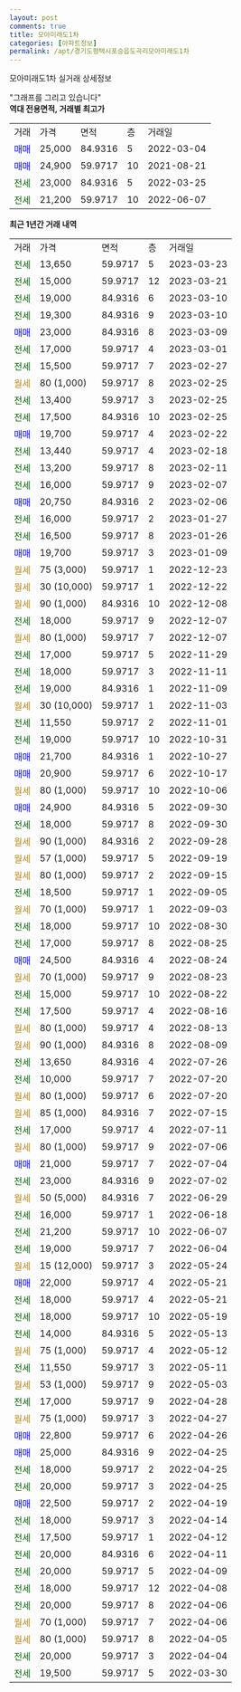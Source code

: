 ```yaml
---
layout: post
comments: true
title: 모아미래도1차
categories: [아파트정보]
permalink: /apt/경기도평택시포승읍도곡리모아미래도1차
---
```


모아미래도1차 실거래 상세정보

<script type="text/javascript">
  google.charts.load('current', {'packages':['line', 'corechart']});
  google.charts.setOnLoadCallback(drawChart);

  function drawChart() {
    var data = new google.visualization.DataTable();
    data.addColumn('date', '거래일');
    data.addColumn('number', "매매");
    data.addColumn('number', "전세");
    data.addColumn('number', "전매");

    data.addRows([[new Date(Date.parse("2023-03-23")), null, 13650, null], [new Date(Date.parse("2023-03-21")), null, 15000, null], [new Date(Date.parse("2023-03-10")), null, 19000, null], [new Date(Date.parse("2023-03-10")), null, 19300, null], [new Date(Date.parse("2023-03-09")), 23000, null, null], [new Date(Date.parse("2023-03-01")), null, 17000, null], [new Date(Date.parse("2023-02-27")), null, 15500, null], [new Date(Date.parse("2023-02-25")), null, null, null], [new Date(Date.parse("2023-02-25")), null, 13400, null], [new Date(Date.parse("2023-02-25")), null, 17500, null], [new Date(Date.parse("2023-02-22")), 19700, null, null], [new Date(Date.parse("2023-02-18")), null, 13440, null], [new Date(Date.parse("2023-02-11")), null, 13200, null], [new Date(Date.parse("2023-02-07")), null, 16000, null], [new Date(Date.parse("2023-02-06")), 20750, null, null], [new Date(Date.parse("2023-01-27")), null, 16000, null], [new Date(Date.parse("2023-01-26")), null, 16500, null], [new Date(Date.parse("2023-01-09")), 19700, null, null], [new Date(Date.parse("2022-12-23")), null, null, null], [new Date(Date.parse("2022-12-22")), null, null, null], [new Date(Date.parse("2022-12-08")), null, null, null], [new Date(Date.parse("2022-12-07")), null, 18000, null], [new Date(Date.parse("2022-12-07")), null, null, null], [new Date(Date.parse("2022-11-29")), null, 17000, null], [new Date(Date.parse("2022-11-11")), null, 18000, null], [new Date(Date.parse("2022-11-09")), null, 19000, null], [new Date(Date.parse("2022-11-03")), null, null, null], [new Date(Date.parse("2022-11-01")), null, 11550, null], [new Date(Date.parse("2022-10-31")), null, 19000, null], [new Date(Date.parse("2022-10-27")), 21700, null, null], [new Date(Date.parse("2022-10-17")), 20900, null, null], [new Date(Date.parse("2022-10-06")), null, null, null], [new Date(Date.parse("2022-09-30")), 24900, null, null], [new Date(Date.parse("2022-09-30")), null, 18000, null], [new Date(Date.parse("2022-09-28")), null, null, null], [new Date(Date.parse("2022-09-19")), null, null, null], [new Date(Date.parse("2022-09-15")), null, null, null], [new Date(Date.parse("2022-09-05")), null, 18500, null], [new Date(Date.parse("2022-09-03")), null, null, null], [new Date(Date.parse("2022-08-30")), null, 18000, null], [new Date(Date.parse("2022-08-25")), null, 17000, null], [new Date(Date.parse("2022-08-24")), 24500, null, null], [new Date(Date.parse("2022-08-23")), null, null, null], [new Date(Date.parse("2022-08-22")), null, 15000, null], [new Date(Date.parse("2022-08-16")), null, 17500, null], [new Date(Date.parse("2022-08-13")), null, null, null], [new Date(Date.parse("2022-08-09")), null, null, null], [new Date(Date.parse("2022-07-26")), null, 13650, null], [new Date(Date.parse("2022-07-20")), null, 10000, null], [new Date(Date.parse("2022-07-20")), null, null, null], [new Date(Date.parse("2022-07-15")), null, null, null], [new Date(Date.parse("2022-07-11")), null, 17000, null], [new Date(Date.parse("2022-07-06")), null, null, null], [new Date(Date.parse("2022-07-04")), 21000, null, null], [new Date(Date.parse("2022-07-02")), null, 23000, null], [new Date(Date.parse("2022-06-29")), null, null, null], [new Date(Date.parse("2022-06-18")), null, 16000, null], [new Date(Date.parse("2022-06-07")), null, 21200, null], [new Date(Date.parse("2022-06-04")), null, 19000, null], [new Date(Date.parse("2022-05-24")), null, null, null], [new Date(Date.parse("2022-05-21")), 22000, null, null], [new Date(Date.parse("2022-05-21")), null, 18000, null], [new Date(Date.parse("2022-05-19")), null, 18000, null], [new Date(Date.parse("2022-05-13")), null, 14000, null], [new Date(Date.parse("2022-05-12")), null, null, null], [new Date(Date.parse("2022-05-11")), null, 11550, null], [new Date(Date.parse("2022-05-03")), null, null, null], [new Date(Date.parse("2022-04-28")), null, 17000, null], [new Date(Date.parse("2022-04-27")), null, null, null], [new Date(Date.parse("2022-04-26")), 22800, null, null], [new Date(Date.parse("2022-04-25")), 25000, null, null], [new Date(Date.parse("2022-04-25")), null, 18000, null], [new Date(Date.parse("2022-04-25")), null, 20000, null], [new Date(Date.parse("2022-04-19")), 22500, null, null], [new Date(Date.parse("2022-04-14")), null, 18000, null], [new Date(Date.parse("2022-04-12")), null, 17500, null], [new Date(Date.parse("2022-04-11")), null, 20000, null], [new Date(Date.parse("2022-04-09")), null, 20000, null], [new Date(Date.parse("2022-04-08")), null, 18000, null], [new Date(Date.parse("2022-04-06")), null, 20000, null], [new Date(Date.parse("2022-04-06")), null, null, null], [new Date(Date.parse("2022-04-05")), null, null, null], [new Date(Date.parse("2022-04-04")), null, 20000, null], [new Date(Date.parse("2022-03-30")), null, 19500, null]]);

    var options = {
      hAxis: {
        format: 'yyyy/MM/dd'
      },    
      lineWidth: 0,
      pointsVisible: true,    
      title: '최근 1년간 유형별 실거래가 분포',
      legend: { position: 'bottom' }
    };

    var formatter = new google.visualization.NumberFormat({pattern:'###,###'} );
    formatter.format(data, 1);
    formatter.format(data, 2);
    
    setTimeout(function() {
        var chart = new google.visualization.LineChart(document.getElementById('columnchart_material'));
        chart.draw(data, (options));
        document.getElementById('loading').style.display = 'none';
    }, 200);
  }
</script>


<div id="loading" style="z-index:20; display: block; margin-left: 0px">"그래프를 그리고 있습니다"</div>
<div id="columnchart_material" style="width: 95%; margin-left: 0px; display: block"></div>
<!-- contents start -->
<b>역대 전용면적, 거래별 최고가</b>
<table class="sortable">
    <tr>
      <td>거래</td>
      <td>가격</td>
      <td>면적</td>
      <td>층</td>
      <td>거래일</td>
    </tr>
        <tr>
          <td><a style="color: blue">매매</a></td>
          <td>25,000</td>
          <td>84.9316</td>
          <td>5</td>
          <td>2022-03-04</td>
        </tr>            <tr>
          <td><a style="color: blue">매매</a></td>
          <td>24,900</td>
          <td>59.9717</td>
          <td>10</td>
          <td>2021-08-21</td>
        </tr>        
        <tr>
              <td><a style="color: darkgreen">전세</a></td>
              <td>23,000</td>
              <td>84.9316</td>
              <td>5</td>
              <td>2022-03-25</td>
            </tr>            <tr>
              <td><a style="color: darkgreen">전세</a></td>
              <td>21,200</td>
              <td>59.9717</td>
              <td>10</td>
              <td>2022-06-07</td>
            </tr>        
    
</table>

<b>최근 1년간 거래 내역</b>

<table class="sortable">
    <tr>
      <td>거래</td>
      <td>가격</td>
      <td>면적</td>
      <td>층</td>
      <td>거래일</td>
    </tr>
    <tr>
      <td><a style="color: darkgreen">전세</a></td>
      <td>13,650</td>
      <td>59.9717</td>
      <td>5</td>
      <td>2023-03-23</td>
    </tr>          <tr>
      <td><a style="color: darkgreen">전세</a></td>
      <td>15,000</td>
      <td>59.9717</td>
      <td>12</td>
      <td>2023-03-21</td>
    </tr>          <tr>
      <td><a style="color: darkgreen">전세</a></td>
      <td>19,000</td>
      <td>84.9316</td>
      <td>6</td>
      <td>2023-03-10</td>
    </tr>          <tr>
      <td><a style="color: darkgreen">전세</a></td>
      <td>19,300</td>
      <td>84.9316</td>
      <td>9</td>
      <td>2023-03-10</td>
    </tr>          <tr>
      <td><a style="color: blue">매매</a></td>
      <td>23,000</td>
      <td>84.9316</td>
      <td>8</td>
      <td>2023-03-09</td>
    </tr>          <tr>
      <td><a style="color: darkgreen">전세</a></td>
      <td>17,000</td>
      <td>59.9717</td>
      <td>4</td>
      <td>2023-03-01</td>
    </tr>          <tr>
      <td><a style="color: darkgreen">전세</a></td>
      <td>15,500</td>
      <td>59.9717</td>
      <td>7</td>
      <td>2023-02-27</td>
    </tr>          <tr>
      <td><a style="color: darkgoldenrod">월세</a></td>
      <td>80 (1,000)</td>
      <td>59.9717</td>
      <td>8</td>
      <td>2023-02-25</td>
    </tr>          <tr>
      <td><a style="color: darkgreen">전세</a></td>
      <td>13,400</td>
      <td>59.9717</td>
      <td>3</td>
      <td>2023-02-25</td>
    </tr>          <tr>
      <td><a style="color: darkgreen">전세</a></td>
      <td>17,500</td>
      <td>84.9316</td>
      <td>10</td>
      <td>2023-02-25</td>
    </tr>          <tr>
      <td><a style="color: blue">매매</a></td>
      <td>19,700</td>
      <td>59.9717</td>
      <td>4</td>
      <td>2023-02-22</td>
    </tr>          <tr>
      <td><a style="color: darkgreen">전세</a></td>
      <td>13,440</td>
      <td>59.9717</td>
      <td>4</td>
      <td>2023-02-18</td>
    </tr>          <tr>
      <td><a style="color: darkgreen">전세</a></td>
      <td>13,200</td>
      <td>59.9717</td>
      <td>8</td>
      <td>2023-02-11</td>
    </tr>          <tr>
      <td><a style="color: darkgreen">전세</a></td>
      <td>16,000</td>
      <td>59.9717</td>
      <td>9</td>
      <td>2023-02-07</td>
    </tr>          <tr>
      <td><a style="color: blue">매매</a></td>
      <td>20,750</td>
      <td>84.9316</td>
      <td>2</td>
      <td>2023-02-06</td>
    </tr>          <tr>
      <td><a style="color: darkgreen">전세</a></td>
      <td>16,000</td>
      <td>59.9717</td>
      <td>2</td>
      <td>2023-01-27</td>
    </tr>          <tr>
      <td><a style="color: darkgreen">전세</a></td>
      <td>16,500</td>
      <td>59.9717</td>
      <td>8</td>
      <td>2023-01-26</td>
    </tr>          <tr>
      <td><a style="color: blue">매매</a></td>
      <td>19,700</td>
      <td>59.9717</td>
      <td>3</td>
      <td>2023-01-09</td>
    </tr>          <tr>
      <td><a style="color: darkgoldenrod">월세</a></td>
      <td>75 (3,000)</td>
      <td>59.9717</td>
      <td>1</td>
      <td>2022-12-23</td>
    </tr>          <tr>
      <td><a style="color: darkgoldenrod">월세</a></td>
      <td>30 (10,000)</td>
      <td>59.9717</td>
      <td>1</td>
      <td>2022-12-22</td>
    </tr>          <tr>
      <td><a style="color: darkgoldenrod">월세</a></td>
      <td>90 (1,000)</td>
      <td>84.9316</td>
      <td>10</td>
      <td>2022-12-08</td>
    </tr>          <tr>
      <td><a style="color: darkgreen">전세</a></td>
      <td>18,000</td>
      <td>59.9717</td>
      <td>9</td>
      <td>2022-12-07</td>
    </tr>          <tr>
      <td><a style="color: darkgoldenrod">월세</a></td>
      <td>80 (1,000)</td>
      <td>59.9717</td>
      <td>7</td>
      <td>2022-12-07</td>
    </tr>          <tr>
      <td><a style="color: darkgreen">전세</a></td>
      <td>17,000</td>
      <td>59.9717</td>
      <td>5</td>
      <td>2022-11-29</td>
    </tr>          <tr>
      <td><a style="color: darkgreen">전세</a></td>
      <td>18,000</td>
      <td>59.9717</td>
      <td>3</td>
      <td>2022-11-11</td>
    </tr>          <tr>
      <td><a style="color: darkgreen">전세</a></td>
      <td>19,000</td>
      <td>84.9316</td>
      <td>1</td>
      <td>2022-11-09</td>
    </tr>          <tr>
      <td><a style="color: darkgoldenrod">월세</a></td>
      <td>30 (10,000)</td>
      <td>59.9717</td>
      <td>1</td>
      <td>2022-11-03</td>
    </tr>          <tr>
      <td><a style="color: darkgreen">전세</a></td>
      <td>11,550</td>
      <td>59.9717</td>
      <td>2</td>
      <td>2022-11-01</td>
    </tr>          <tr>
      <td><a style="color: darkgreen">전세</a></td>
      <td>19,000</td>
      <td>59.9717</td>
      <td>10</td>
      <td>2022-10-31</td>
    </tr>          <tr>
      <td><a style="color: blue">매매</a></td>
      <td>21,700</td>
      <td>84.9316</td>
      <td>1</td>
      <td>2022-10-27</td>
    </tr>          <tr>
      <td><a style="color: blue">매매</a></td>
      <td>20,900</td>
      <td>59.9717</td>
      <td>6</td>
      <td>2022-10-17</td>
    </tr>          <tr>
      <td><a style="color: darkgoldenrod">월세</a></td>
      <td>80 (1,000)</td>
      <td>59.9717</td>
      <td>10</td>
      <td>2022-10-06</td>
    </tr>          <tr>
      <td><a style="color: blue">매매</a></td>
      <td>24,900</td>
      <td>84.9316</td>
      <td>5</td>
      <td>2022-09-30</td>
    </tr>          <tr>
      <td><a style="color: darkgreen">전세</a></td>
      <td>18,000</td>
      <td>59.9717</td>
      <td>8</td>
      <td>2022-09-30</td>
    </tr>          <tr>
      <td><a style="color: darkgoldenrod">월세</a></td>
      <td>90 (1,000)</td>
      <td>84.9316</td>
      <td>2</td>
      <td>2022-09-28</td>
    </tr>          <tr>
      <td><a style="color: darkgoldenrod">월세</a></td>
      <td>57 (1,000)</td>
      <td>59.9717</td>
      <td>5</td>
      <td>2022-09-19</td>
    </tr>          <tr>
      <td><a style="color: darkgoldenrod">월세</a></td>
      <td>80 (1,000)</td>
      <td>59.9717</td>
      <td>2</td>
      <td>2022-09-15</td>
    </tr>          <tr>
      <td><a style="color: darkgreen">전세</a></td>
      <td>18,500</td>
      <td>59.9717</td>
      <td>1</td>
      <td>2022-09-05</td>
    </tr>          <tr>
      <td><a style="color: darkgoldenrod">월세</a></td>
      <td>70 (1,000)</td>
      <td>59.9717</td>
      <td>1</td>
      <td>2022-09-03</td>
    </tr>          <tr>
      <td><a style="color: darkgreen">전세</a></td>
      <td>18,000</td>
      <td>59.9717</td>
      <td>10</td>
      <td>2022-08-30</td>
    </tr>          <tr>
      <td><a style="color: darkgreen">전세</a></td>
      <td>17,000</td>
      <td>59.9717</td>
      <td>8</td>
      <td>2022-08-25</td>
    </tr>          <tr>
      <td><a style="color: blue">매매</a></td>
      <td>24,500</td>
      <td>84.9316</td>
      <td>4</td>
      <td>2022-08-24</td>
    </tr>          <tr>
      <td><a style="color: darkgoldenrod">월세</a></td>
      <td>70 (1,000)</td>
      <td>59.9717</td>
      <td>9</td>
      <td>2022-08-23</td>
    </tr>          <tr>
      <td><a style="color: darkgreen">전세</a></td>
      <td>15,000</td>
      <td>59.9717</td>
      <td>10</td>
      <td>2022-08-22</td>
    </tr>          <tr>
      <td><a style="color: darkgreen">전세</a></td>
      <td>17,500</td>
      <td>59.9717</td>
      <td>4</td>
      <td>2022-08-16</td>
    </tr>          <tr>
      <td><a style="color: darkgoldenrod">월세</a></td>
      <td>80 (1,000)</td>
      <td>59.9717</td>
      <td>4</td>
      <td>2022-08-13</td>
    </tr>          <tr>
      <td><a style="color: darkgoldenrod">월세</a></td>
      <td>90 (1,000)</td>
      <td>84.9316</td>
      <td>8</td>
      <td>2022-08-09</td>
    </tr>          <tr>
      <td><a style="color: darkgreen">전세</a></td>
      <td>13,650</td>
      <td>84.9316</td>
      <td>4</td>
      <td>2022-07-26</td>
    </tr>          <tr>
      <td><a style="color: darkgreen">전세</a></td>
      <td>10,000</td>
      <td>59.9717</td>
      <td>7</td>
      <td>2022-07-20</td>
    </tr>          <tr>
      <td><a style="color: darkgoldenrod">월세</a></td>
      <td>80 (1,000)</td>
      <td>59.9717</td>
      <td>6</td>
      <td>2022-07-20</td>
    </tr>          <tr>
      <td><a style="color: darkgoldenrod">월세</a></td>
      <td>85 (1,000)</td>
      <td>84.9316</td>
      <td>7</td>
      <td>2022-07-15</td>
    </tr>          <tr>
      <td><a style="color: darkgreen">전세</a></td>
      <td>17,000</td>
      <td>59.9717</td>
      <td>4</td>
      <td>2022-07-11</td>
    </tr>          <tr>
      <td><a style="color: darkgoldenrod">월세</a></td>
      <td>80 (1,000)</td>
      <td>59.9717</td>
      <td>9</td>
      <td>2022-07-06</td>
    </tr>          <tr>
      <td><a style="color: blue">매매</a></td>
      <td>21,000</td>
      <td>59.9717</td>
      <td>7</td>
      <td>2022-07-04</td>
    </tr>          <tr>
      <td><a style="color: darkgreen">전세</a></td>
      <td>23,000</td>
      <td>84.9316</td>
      <td>9</td>
      <td>2022-07-02</td>
    </tr>          <tr>
      <td><a style="color: darkgoldenrod">월세</a></td>
      <td>50 (5,000)</td>
      <td>84.9316</td>
      <td>7</td>
      <td>2022-06-29</td>
    </tr>          <tr>
      <td><a style="color: darkgreen">전세</a></td>
      <td>16,000</td>
      <td>59.9717</td>
      <td>1</td>
      <td>2022-06-18</td>
    </tr>          <tr>
      <td><a style="color: darkgreen">전세</a></td>
      <td>21,200</td>
      <td>59.9717</td>
      <td>10</td>
      <td>2022-06-07</td>
    </tr>          <tr>
      <td><a style="color: darkgreen">전세</a></td>
      <td>19,000</td>
      <td>59.9717</td>
      <td>7</td>
      <td>2022-06-04</td>
    </tr>          <tr>
      <td><a style="color: darkgoldenrod">월세</a></td>
      <td>15 (12,000)</td>
      <td>59.9717</td>
      <td>3</td>
      <td>2022-05-24</td>
    </tr>          <tr>
      <td><a style="color: blue">매매</a></td>
      <td>22,000</td>
      <td>59.9717</td>
      <td>4</td>
      <td>2022-05-21</td>
    </tr>          <tr>
      <td><a style="color: darkgreen">전세</a></td>
      <td>18,000</td>
      <td>59.9717</td>
      <td>4</td>
      <td>2022-05-21</td>
    </tr>          <tr>
      <td><a style="color: darkgreen">전세</a></td>
      <td>18,000</td>
      <td>59.9717</td>
      <td>10</td>
      <td>2022-05-19</td>
    </tr>          <tr>
      <td><a style="color: darkgreen">전세</a></td>
      <td>14,000</td>
      <td>84.9316</td>
      <td>5</td>
      <td>2022-05-13</td>
    </tr>          <tr>
      <td><a style="color: darkgoldenrod">월세</a></td>
      <td>75 (1,000)</td>
      <td>59.9717</td>
      <td>4</td>
      <td>2022-05-12</td>
    </tr>          <tr>
      <td><a style="color: darkgreen">전세</a></td>
      <td>11,550</td>
      <td>59.9717</td>
      <td>3</td>
      <td>2022-05-11</td>
    </tr>          <tr>
      <td><a style="color: darkgoldenrod">월세</a></td>
      <td>53 (1,000)</td>
      <td>59.9717</td>
      <td>9</td>
      <td>2022-05-03</td>
    </tr>          <tr>
      <td><a style="color: darkgreen">전세</a></td>
      <td>17,000</td>
      <td>59.9717</td>
      <td>9</td>
      <td>2022-04-28</td>
    </tr>          <tr>
      <td><a style="color: darkgoldenrod">월세</a></td>
      <td>75 (1,000)</td>
      <td>59.9717</td>
      <td>3</td>
      <td>2022-04-27</td>
    </tr>          <tr>
      <td><a style="color: blue">매매</a></td>
      <td>22,800</td>
      <td>59.9717</td>
      <td>6</td>
      <td>2022-04-26</td>
    </tr>          <tr>
      <td><a style="color: blue">매매</a></td>
      <td>25,000</td>
      <td>84.9316</td>
      <td>9</td>
      <td>2022-04-25</td>
    </tr>          <tr>
      <td><a style="color: darkgreen">전세</a></td>
      <td>18,000</td>
      <td>59.9717</td>
      <td>2</td>
      <td>2022-04-25</td>
    </tr>          <tr>
      <td><a style="color: darkgreen">전세</a></td>
      <td>20,000</td>
      <td>59.9717</td>
      <td>3</td>
      <td>2022-04-25</td>
    </tr>          <tr>
      <td><a style="color: blue">매매</a></td>
      <td>22,500</td>
      <td>59.9717</td>
      <td>2</td>
      <td>2022-04-19</td>
    </tr>          <tr>
      <td><a style="color: darkgreen">전세</a></td>
      <td>18,000</td>
      <td>59.9717</td>
      <td>3</td>
      <td>2022-04-14</td>
    </tr>          <tr>
      <td><a style="color: darkgreen">전세</a></td>
      <td>17,500</td>
      <td>59.9717</td>
      <td>1</td>
      <td>2022-04-12</td>
    </tr>          <tr>
      <td><a style="color: darkgreen">전세</a></td>
      <td>20,000</td>
      <td>84.9316</td>
      <td>6</td>
      <td>2022-04-11</td>
    </tr>          <tr>
      <td><a style="color: darkgreen">전세</a></td>
      <td>20,000</td>
      <td>59.9717</td>
      <td>5</td>
      <td>2022-04-09</td>
    </tr>          <tr>
      <td><a style="color: darkgreen">전세</a></td>
      <td>18,000</td>
      <td>59.9717</td>
      <td>12</td>
      <td>2022-04-08</td>
    </tr>          <tr>
      <td><a style="color: darkgreen">전세</a></td>
      <td>20,000</td>
      <td>59.9717</td>
      <td>8</td>
      <td>2022-04-06</td>
    </tr>          <tr>
      <td><a style="color: darkgoldenrod">월세</a></td>
      <td>70 (1,000)</td>
      <td>59.9717</td>
      <td>7</td>
      <td>2022-04-06</td>
    </tr>          <tr>
      <td><a style="color: darkgoldenrod">월세</a></td>
      <td>80 (1,000)</td>
      <td>59.9717</td>
      <td>8</td>
      <td>2022-04-05</td>
    </tr>          <tr>
      <td><a style="color: darkgreen">전세</a></td>
      <td>20,000</td>
      <td>59.9717</td>
      <td>3</td>
      <td>2022-04-04</td>
    </tr>          <tr>
      <td><a style="color: darkgreen">전세</a></td>
      <td>19,500</td>
      <td>59.9717</td>
      <td>5</td>
      <td>2022-03-30</td>
    </tr>      </table>
<!-- contents end -->    

